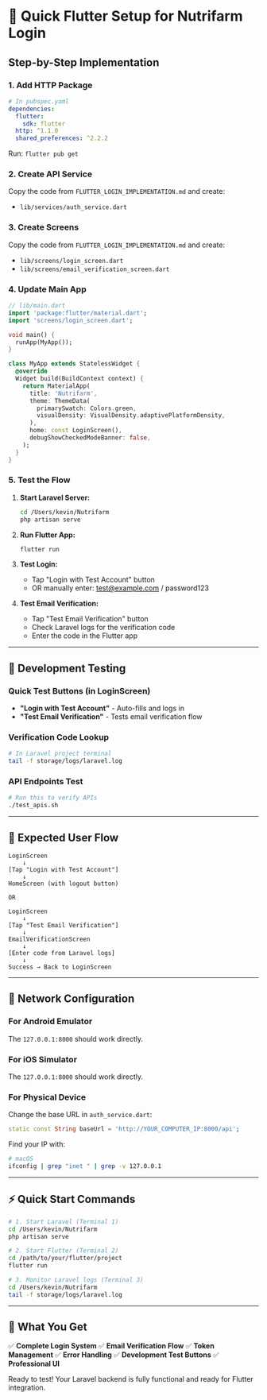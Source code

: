 # 🚀 Quick Flutter Setup for Nutrifarm Login

## Step-by-Step Implementation

### 1. Add HTTP Package
```yaml
# In pubspec.yaml
dependencies:
  flutter:
    sdk: flutter
  http: ^1.1.0
  shared_preferences: ^2.2.2
```

Run: `flutter pub get`

### 2. Create API Service
Copy the code from `FLUTTER_LOGIN_IMPLEMENTATION.md` and create:
- `lib/services/auth_service.dart`

### 3. Create Screens
Copy the code from `FLUTTER_LOGIN_IMPLEMENTATION.md` and create:
- `lib/screens/login_screen.dart`
- `lib/screens/email_verification_screen.dart`

### 4. Update Main App
```dart
// lib/main.dart
import 'package:flutter/material.dart';
import 'screens/login_screen.dart';

void main() {
  runApp(MyApp());
}

class MyApp extends StatelessWidget {
  @override
  Widget build(BuildContext context) {
    return MaterialApp(
      title: 'Nutrifarm',
      theme: ThemeData(
        primarySwatch: Colors.green,
        visualDensity: VisualDensity.adaptivePlatformDensity,
      ),
      home: const LoginScreen(),
      debugShowCheckedModeBanner: false,
    );
  }
}
```

### 5. Test the Flow

1. **Start Laravel Server:**
   ```bash
   cd /Users/kevin/Nutrifarm
   php artisan serve
   ```

2. **Run Flutter App:**
   ```bash
   flutter run
   ```

3. **Test Login:**
   - Tap "Login with Test Account" button
   - OR manually enter: test@example.com / password123

4. **Test Email Verification:**
   - Tap "Test Email Verification" button
   - Check Laravel logs for the verification code
   - Enter the code in the Flutter app

---

## 🧪 Development Testing

### Quick Test Buttons (in LoginScreen)
- **"Login with Test Account"** - Auto-fills and logs in
- **"Test Email Verification"** - Tests email verification flow

### Verification Code Lookup
```bash
# In Laravel project terminal
tail -f storage/logs/laravel.log
```

### API Endpoints Test
```bash
# Run this to verify APIs
./test_apis.sh
```

---

## 📱 Expected User Flow

```
LoginScreen
    ↓
[Tap "Login with Test Account"]
    ↓
HomeScreen (with logout button)

OR

LoginScreen  
    ↓
[Tap "Test Email Verification"]
    ↓
EmailVerificationScreen
    ↓
[Enter code from Laravel logs]
    ↓
Success → Back to LoginScreen
```

---

## 🔧 Network Configuration

### For Android Emulator
The `127.0.0.1:8000` should work directly.

### For iOS Simulator
The `127.0.0.1:8000` should work directly.

### For Physical Device
Change the base URL in `auth_service.dart`:
```dart
static const String baseUrl = 'http://YOUR_COMPUTER_IP:8000/api';
```

Find your IP with:
```bash
# macOS
ifconfig | grep "inet " | grep -v 127.0.0.1
```

---

## ⚡ Quick Start Commands

```bash
# 1. Start Laravel (Terminal 1)
cd /Users/kevin/Nutrifarm
php artisan serve

# 2. Start Flutter (Terminal 2)
cd /path/to/your/flutter/project
flutter run

# 3. Monitor Laravel logs (Terminal 3)
cd /Users/kevin/Nutrifarm
tail -f storage/logs/laravel.log
```

---

## 🎯 What You Get

✅ **Complete Login System**
✅ **Email Verification Flow**
✅ **Token Management**
✅ **Error Handling**
✅ **Development Test Buttons**
✅ **Professional UI**

Ready to test! Your Laravel backend is fully functional and ready for Flutter integration.
